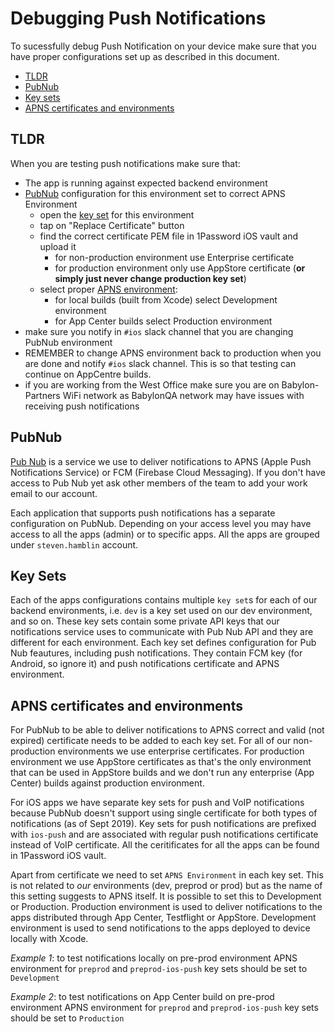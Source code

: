 # Debugging Push Notifications

To sucessfully debug Push Notification on your device make sure that you have proper configurations set up as described in this document.

- [TLDR](#tldr)
- [PubNub](#pubnub)
- [Key sets](#key-sets)
- [APNS certificates and environments](#apns-certificates-and-environments)

## TLDR
When you are testing push notifications make sure that:

- The app is running against expected backend environment
- [PubNub](#pubnub) configuration for this environment set to correct APNS Environment
	- open the [key set](#key-sets) for this environment
	- tap on "Replace Certificate" button
	- find the correct certificate PEM file in 1Password iOS vault and upload it
		- for non-production environment use Enterprise certificate
		- for production environment only use AppStore certificate (**or simply just never change production key set**)
	- select proper [APNS environment](#apns-certificates-and-environments):
		- for local builds (built from Xcode) select Development environment
		- for App Center builds select Production environment
- make sure you notify in `#ios` slack channel that you are changing PubNub environment
- REMEMBER to change APNS environment back to production when you are done and notify `#ios` slack channel. This is so that testing can continue on AppCentre builds.
- if you are working from the West Office make sure you are on Babylon-Partners WiFi network as BabylonQA network may have issues with receiving push notifications

## PubNub

[Pub Nub](https://admin.pubnub.com/) is a service we use to deliver notifications to APNS (Apple Push Notifications Service) or FCM (Firebase Cloud Messaging). If you don't have access to Pub Nub yet ask other members of the team to add your work email to our account.

Each application that supports push notifications has a separate configuration on PubNub. Depending on your access level you may have access to all the apps (admin) or to specific apps. All the apps are grouped under `steven.hamblin` account.

## Key Sets

Each of the apps configurations contains multiple `key set`s for each of our backend environments, i.e. `dev` is a key set used on our dev environment, and so on. These key sets contain some private API keys that our notifications service uses to communicate with Pub Nub API and they are different for each environment. Each key set defines configuration for Pub Nub feautures, including push notifications. They contain FCM key (for Android, so ignore it) and push notifications certificate and APNS environment.

## APNS certificates and environments

For PubNub to be able to deliver notifications to APNS correct and valid (not expired) certificate needs to be added to each key set. For all of our non-production environments we use enterprise certificates. For production environment we use AppStore certificates as that's the only environment that can be used in AppStore builds and we don't run any enterprise (App Center) builds against production environment.

For iOS apps we have separate key sets for push and VoIP notifications because PubNub doesn't support using single certificate for both types of notifications (as of Sept 2019). Key sets for push notifications are prefixed with `ios-push` and are associated with regular push notifications certificate instead of VoIP certificate. All the ceritificates for all the apps can be found in 1Password iOS vault.

Apart from certificate we need to set `APNS Environment` in each key set. This is not related to _our_ environments (dev, preprod or prod) but as the name of this setting suggests to APNS itself. It is possible to set this to Development or Production. Production environment is used to deliver notifications to the apps distributed through App Center, Testflight or AppStore. Development environment is used to send notifications to the apps deployed to device locally with Xcode.

_Example 1_: to test notifications locally on pre-prod environment APNS environment for `preprod` and `preprod-ios-push` key sets should be set to `Development`

_Example 2_: to test notifications on App Center build on pre-prod environment APNS environment for `preprod` and `preprod-ios-push` key sets should be set to `Production`
